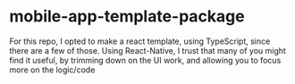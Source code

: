 # mobile-app-template-package
For this repo, I opted to make a react template, using TypeScript, since there are a few of those. Using React-Native, I trust that many of you might find it useful, by trimming down on the UI work, and allowing you to focus more on the logic/code
